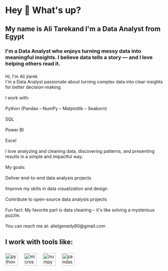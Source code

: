 <h1 align="left">Hey 👋 What's up?</h1>

###

<h2 align="left">My name is Ali Tarekand I'm a Data Analyst from Egypt</h2>

###

<h3 align="left">I'm a Data Analyst who enjoys turning messy data into meaningful insights. I believe data tells a story — and I love helping others read it.</h3>

###

<p align="left">Hi, I'm Ali لإarek<br>I'm a Data Analyst passionate about turning complex data into clear insights for better decision-making.<br><br>I work with:<br><br>Python (Pandas – NumPy – Matplotlib – Seaborn)<br><br>SQL<br><br>Power BI<br><br>Excel<br><br>I love analyzing and cleaning data, discovering patterns, and presenting results in a simple and impactful way.<br><br>My goals:<br><br>Deliver end-to-end data analysis projects<br><br>Improve my skills in data visualization and design<br><br>Contribute to open-source data analysis projects<br><br>Fun fact: My favorite part is data cleaning – it's like solving a mysterious puzzle.<br><br>You can reach me at: alielgenedy80@gmail.com</p>

###

<h2 align="left">I work with tools like:</h2>

###

<div align="left">
  <img src="https://cdn.jsdelivr.net/gh/devicons/devicon/icons/python/python-original.svg" height="40" alt="python logo"  />
  <img width="12" />
  <img src="https://cdn.jsdelivr.net/gh/devicons/devicon/icons/microsoftsqlserver/microsoftsqlserver-plain.svg" height="40" alt="microsoftsqlserver logo"  />
  <img width="12" />
  <img src="https://cdn.jsdelivr.net/gh/devicons/devicon/icons/numpy/numpy-original.svg" height="40" alt="numpy logo"  />
  <img width="12" />
  <img src="https://cdn.jsdelivr.net/gh/devicons/devicon/icons/pandas/pandas-original.svg" height="40" alt="pandas logo"  />
</div>

###
